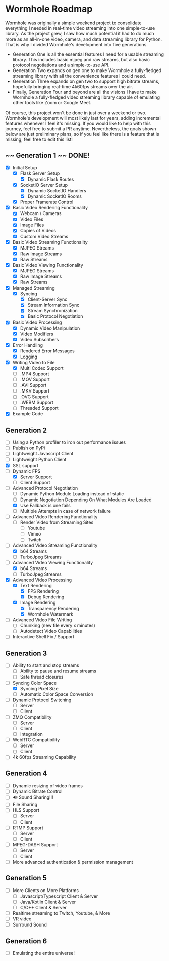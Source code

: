 # Wormhole Roadmap
Wormhole was originally a simple weekend project to consolidate everything I needed in real-time video streaming into one simple-to-use library. As the project grew, I saw how much potential it had to do much more as an all-in-one video, camera, and data streaming library for Python. That is why I divided Wormhole's development into five generations. 

- Generation One is all the essential features I need for a usable streaming library. This includes basic mjpeg and raw streams, but also basic protocol negotiations and a simple-to-use API. 
- Generation Two expands on gen one to make Wormhole a fully-fledged streaming library with all the convenience features I could need.
- Generation Three expands on gen two to support high bitrate streams, hopefully bringing real-time 4k60fps streams over the air. 
- Finally, Generation Four and beyond are all the visions I have to make Wormhole a fully-fledged video streaming library capable of emulating other tools like Zoom or Google Meet.

Of course, this project won't be done in just over a weekend or two. Wormhole's development will most likely last for years, adding incremental features whenever I feel it's missing. If you would like to help with this journey, feel free to submit a PR anytime. Nevertheless, the goals shown below are just preliminary plans, so if you feel like there is a feature that is missing, feel free to edit this list!

## ~~ Generation 1 ~~ DONE!
- [X] Initial Setup
    - [X] Flask Server Setup
        - [X] Dynamic Flask Routes
    - [X] SocketIO Server Setup
        - [X] Dynamic SocketIO Handlers
        - [X] Dynamic SocketIO Rooms
    - [X] Proper Framerate Control
- [X] Basic Video Rendering Functionality
    - [X] Webcam / Cameras
    - [X] Video Files
    - [X] Image Files
    - [X] Copies of Videos
    - [X] Custom Video Streams
- [X] Basic Video Streaming Functionality
    - [X] MJPEG Streams
    - [X] Raw Image Streams
    - [X] Raw Streams
- [X] Basic Video Viewing Functionality
    - [X] MJPEG Streams
    - [X] Raw Image Streams
    - [X] Raw Streams
- [X] Managed Streaming
    - [X] Syncing
      - [X] Client-Server Sync
      - [X] Stream Information Sync
      - [X] Stream Synchronization
      - [X] Basic Protocol Negotiation
- [X] Basic Video Processing
    - [X] Dynamic Video Manipulation
    - [X] Video Modifiers
    - [X] Video Subscribers
- [X] Error Handling
    - [X] Rendered Error Messages
    - [X] Logging
- [X] Writing Video to File
    - [X] Multi Codec Support
    - [ ] .MP4 Support
    - [ ] .MOV Support
    - [ ] .AVI Support
    - [ ] .MKV Support
    - [ ] .OVG Support
    - [ ] .WEBM Support
    - [ ] Threaded Support
- [X] Example Code

## Generation 2
- [ ] Using a Python profiler to iron out performance issues
- [ ] Publish on PyPi
- [ ] Lightweight Javascript Client
- [ ] Lightweight Python Client
- [X] SSL support
- [ ] Dynamic FPS
    - [X] Server Support
    - [ ] Client Support
- [ ] Advanced Protocol Negotiation
    - [ ] Dynamic Python Module Loading instead of static
    - [ ] Dynamic Negotiation Depending On What Modules Are Loaded
    - [X] Use Fallback is one fails
    - [ ] Multiple Attempts in case of network failure
- [ ] Advanced Video Rendering Functionality
    - [ ] Render Video from Streaming Sites
        - [ ] Youtube
        - [ ] Vimeo
        - [ ] Twitch
- [ ] Advanced Video Streaming Functionality
    - [X] b64 Streams
    - [ ] TurboJpeg Streams
- [ ] Advanced Video Viewing Functionality
    - [X] b64 Streams
    - [ ] TurboJpeg Streams
- [X] Advanced Video Processing
    - [X] Text Rendering
        - [X] FPS Rendering
        - [X] Debug Rendering
    - [X] Image Rendering
        - [X] Transparency Rendering
        - [X] Wormhole Watermark
- [ ] Advanced Video File Writing
    - [ ] Chunking (new file every x minutes)
    - [ ] Autodetect Video Capabilities
- [ ] Interactive Shell Fix / Support

## Generation 3
- [ ] Ability to start and stop streams
    - [ ] Ability to pause and resume streams
    - [ ] Safe thread closures
- [ ] Syncing Color Space
    - [X] Syncing Pixel Size
    - [ ] Automatic Color Space Conversion
- [ ] Dynamic Protocol Switching
    - [ ] Server
    - [ ] Client
- [ ] ZMQ Compatibility
    - [ ] Server
    - [ ] Client
    - [ ] Integration
- [ ] WebRTC Compatibility
    - [ ] Server
    - [ ] Client
- [ ] 4k 60fps Streaming Capability

## Generation 4
- [ ] Dynamic resizing of video frames
- [ ] Dynamic Bitrate Control
- [ ] 🔊 Sound Sharing!!!
- [ ] File Sharing
- [ ] HLS Support
    - [ ] Server
    - [ ] Client
- [ ] RTMP Support
    - [ ] Server
    - [ ] Client
- [ ] MPEG-DASH Support
    - [ ] Server
    - [ ] Client
- [ ] More advanced authentication & permission management

## Generation 5
- [ ] More Clients on More Platforms
    - [ ] Javascript/Typescript Client & Server
    - [ ] Java/Kotlin Client & Server
    - [ ] C/C++ Client & Server
- [ ] Realtime streaming to Twitch, Youtube, & More
- [ ] VR video
- [ ] Surround Sound

## Generation 6
- [ ] Emulating the entire universe!

